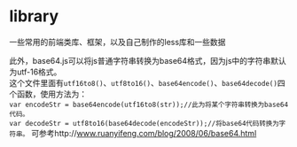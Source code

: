 # library
一些常用的前端类库、框架，以及自己制作的less库和一些数据


此外，base64.js可以将js普通字符串转换为base64格式，因为js中的字符串默认为utf-16格式。  
这个文件里面有`utf16to8()`、`utf8to16()`、`base64encode()`、`base64decode()`四个函数，使用方法为：  
`var encodeStr = base64encode(utf16to8(str));//此为将某个字符串转换为base64代码。`  
`var decodeStr = utf8to16(base64decode(encodeStr));//将base64代码转换为字符串。`
可参考http://www.ruanyifeng.com/blog/2008/06/base64.html
